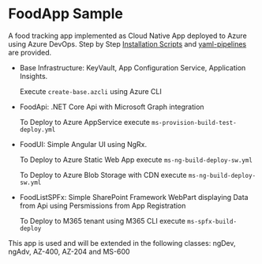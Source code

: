 # FoodApp Sample

A food tracking app implemented as Cloud Native App deployed to Azure using Azure DevOps. Step by Step [Installation Scripts](/az-cli/) and [yaml-pipelines](/az-pipelines/) are provided.

- Base Infrastructure: KeyVault, App Configuration Service, Application Insights.

  Execute `create-base.azcli` using Azure CLI

- FoodApi: .NET Core Api with Microsoft Graph integration

  To Deploy to Azure AppService execute `ms-provision-build-test-deploy.yml`

- FoodUI: Simple Angular UI using NgRx.

  To Deploy to Azure Static Web App execute `ms-ng-build-deploy-sw.yml`

  To Deploy to Azure Blob Storage with CDN execute `ms-ng-build-deploy-sw.yml`

- FoodListSPFx: Simple SharePoint Framework WebPart displaying Data from Api using Persmissions from App Registration

  To Deploy to M365 tenant using M365 CLI execute `ms-spfx-build-deploy`

This app is used and will be extended in the following classes: ngDev, ngAdv, AZ-400, AZ-204 and MS-600
